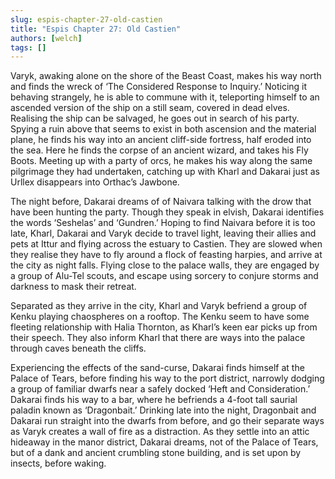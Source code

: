 ```yaml
---
slug: espis-chapter-27-old-castien
title: "Espis Chapter 27: Old Castien"
authors: [welch]
tags: []
---
```


Varyk, awaking alone on the shore of the Beast Coast, makes his way north and finds the wreck of ‘The Considered Response to Inquiry.’ Noticing it behaving strangely, he is able to commune with it, teleporting himself to an ascended version of the ship on a still seam, covered in dead elves. Realising the ship can be salvaged, he goes out in search of his party. Spying a ruin above that seems to exist in both ascension and the material plane, he finds his way into an ancient cliff-side fortress, half eroded into the sea. Here he finds the corpse of an ancient wizard, and takes his Fly Boots. Meeting up with a party of orcs, he makes his way along the same pilgrimage they had undertaken, catching up with Kharl and Dakarai just as Urllex disappears into Orthac’s Jawbone.

<!--truncate-->
 
The night before, Dakarai dreams of of Naivara talking with the drow that have been hunting the party. Though they speak in elvish, Dakarai identifies the words ‘Seshelas’ and ‘Gundren.’ Hoping to find Naivara before it is too late, Kharl, Dakarai and Varyk decide to travel light, leaving their allies and pets at Ittur and flying across the estuary to Castien. They are slowed when they realise they have to fly around a flock of feasting harpies, and arrive at the city as night falls. Flying close to the palace walls, they are engaged by a group of Alu-Tel scouts, and escape using sorcery to conjure storms and darkness to mask their retreat.
 
Separated as they arrive in the city, Kharl and Varyk befriend a group of Kenku playing chaospheres on a rooftop. The Kenku seem to have some fleeting relationship with Halia Thornton, as Kharl’s keen ear picks up from their speech. They also inform Kharl that there are ways into the palace through caves beneath the cliffs.
 
Experiencing the effects of the sand-curse, Dakarai finds himself at the Palace of Tears, before finding his way to the port district, narrowly dodging a group of familiar dwarfs near a safely docked ‘Heft and Consideration.’ Dakarai finds his way to a bar, where he befriends a 4-foot tall saurial paladin known as ‘Dragonbait.’ Drinking late into the night, Dragonbait and Dakarai run straight into the dwarfs from before, and go their separate ways as Varyk creates a wall of fire as a distraction. As they settle into an attic hideaway in the manor district, Dakarai dreams, not of the Palace of Tears, but of a dank and ancient crumbling stone building, and is set upon by insects, before waking.